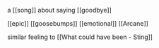 a [[song]] about saying [[goodbye]]

[[epic]]
[[goosebumps]]
[[emotional]]
[[Arcane]]

similar feeling to [[What could have been - Sting]]